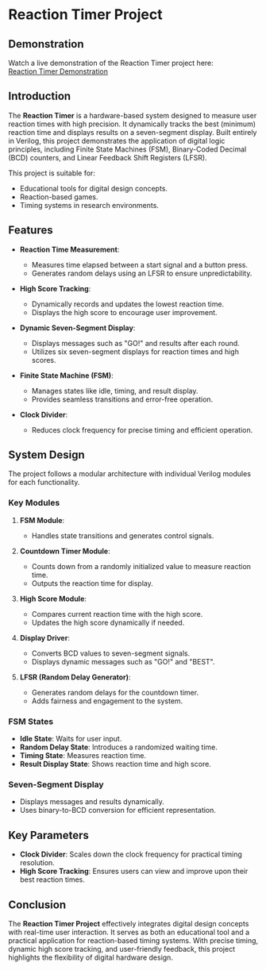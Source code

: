 # Reaction Timer Project

## Demonstration
Watch a live demonstration of the Reaction Timer project here:  
[Reaction Timer Demonstration](https://www.youtube.com/watch?v=WiPR4ABhM4s)

## Introduction
The **Reaction Timer** is a hardware-based system designed to measure user reaction times with high precision. It dynamically tracks the best (minimum) reaction time and displays results on a seven-segment display. Built entirely in Verilog, this project demonstrates the application of digital logic principles, including Finite State Machines (FSM), Binary-Coded Decimal (BCD) counters, and Linear Feedback Shift Registers (LFSR). 

This project is suitable for:
- Educational tools for digital design concepts.
- Reaction-based games.
- Timing systems in research environments.

## Features
- **Reaction Time Measurement**:
  - Measures time elapsed between a start signal and a button press.
  - Generates random delays using an LFSR to ensure unpredictability.
  
- **High Score Tracking**:
  - Dynamically records and updates the lowest reaction time.
  - Displays the high score to encourage user improvement.

- **Dynamic Seven-Segment Display**:
  - Displays messages such as "GO!" and results after each round.
  - Utilizes six seven-segment displays for reaction times and high scores.

- **Finite State Machine (FSM)**:
  - Manages states like idle, timing, and result display.
  - Provides seamless transitions and error-free operation.

- **Clock Divider**:
  - Reduces clock frequency for precise timing and efficient operation.

## System Design
The project follows a modular architecture with individual Verilog modules for each functionality.

### Key Modules
1. **FSM Module**:
   - Handles state transitions and generates control signals.

2. **Countdown Timer Module**:
   - Counts down from a randomly initialized value to measure reaction time.
   - Outputs the reaction time for display.

3. **High Score Module**:
   - Compares current reaction time with the high score.
   - Updates the high score dynamically if needed.

4. **Display Driver**:
   - Converts BCD values to seven-segment signals.
   - Displays dynamic messages such as "GO!" and "BEST".

5. **LFSR (Random Delay Generator)**:
   - Generates random delays for the countdown timer.
   - Adds fairness and engagement to the system.

### FSM States
- **Idle State**: Waits for user input.
- **Random Delay State**: Introduces a randomized waiting time.
- **Timing State**: Measures reaction time.
- **Result Display State**: Shows reaction time and high score.

### Seven-Segment Display
- Displays messages and results dynamically.
- Uses binary-to-BCD conversion for efficient representation.

## Key Parameters
- **Clock Divider**: Scales down the clock frequency for practical timing resolution.
- **High Score Tracking**: Ensures users can view and improve upon their best reaction times.

## Conclusion
The **Reaction Timer Project** effectively integrates digital design concepts with real-time user interaction. It serves as both an educational tool and a practical application for reaction-based timing systems. With precise timing, dynamic high score tracking, and user-friendly feedback, this project highlights the flexibility of digital hardware design.
